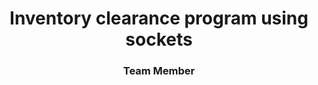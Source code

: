 <h3 2021-2semester Systemprograming Project</h3>

<h1 align="center">Inventory clearance program using sockets  </h1>
<h3 align="center">Team Member</h3>



